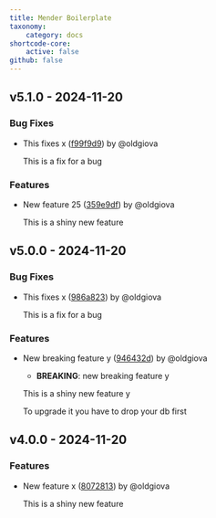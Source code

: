 ```yaml
---
title: Mender Boilerplate
taxonomy:
    category: docs
shortcode-core:
    active: false
github: false
---
```



## v5.1.0 - 2024-11-20


### Bug Fixes


- This fixes x
 ([f99f9d9](https://github.com/mendersoftware/nt-boilerplate-pipeline/commit/f99f9d99c1dc1b4db9025ccc137dd2ca3f77386b))  by @oldgiova


  This is a fix for a bug




### Features


- New feature 25
 ([359e9df](https://github.com/mendersoftware/nt-boilerplate-pipeline/commit/359e9df83056885a52cdd51b3cfeddce801b07ac))  by @oldgiova


  This is a shiny new feature





## v5.0.0 - 2024-11-20


### Bug Fixes


- This fixes x
 ([986a823](https://github.com/mendersoftware/nt-boilerplate-pipeline/commit/986a82392c6d71534b7f576d37cfd1c0f28161e7))  by @oldgiova


  This is a fix for a bug




### Features


- New breaking feature y
 ([946432d](https://github.com/mendersoftware/nt-boilerplate-pipeline/commit/946432de68ac4aebea306dfbe5d7765bf28388c3))  by @oldgiova
  - **BREAKING**: new breaking feature y


  This is a shiny new feature y
  
  To upgrade it you have to drop your db first





## v4.0.0 - 2024-11-20


### Features


- New feature x
 ([8072813](https://github.com/mendersoftware/nt-boilerplate-pipeline/commit/8072813e12e0718aede92683ae48f246057a1e83))  by @oldgiova


  This is a shiny new feature






